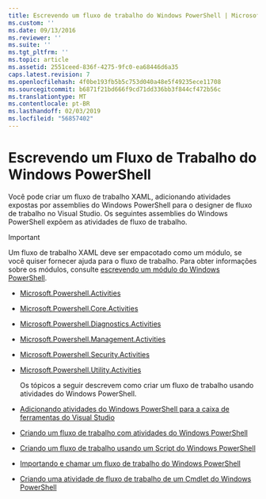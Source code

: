 ```yaml
---
title: Escrevendo um fluxo de trabalho do Windows PowerShell | Microsoft Docs
ms.custom: ''
ms.date: 09/13/2016
ms.reviewer: ''
ms.suite: ''
ms.tgt_pltfrm: ''
ms.topic: article
ms.assetid: 2551ceed-836f-4275-9fc0-ea68446d6a35
caps.latest.revision: 7
ms.openlocfilehash: 4f0be193fb5b5c753d040a48e5f49235ece11708
ms.sourcegitcommit: b6871f21bd666f9cd71dd336bb3f844cf472b56c
ms.translationtype: MT
ms.contentlocale: pt-BR
ms.lasthandoff: 02/03/2019
ms.locfileid: "56857402"
---
```

# <a name="writing-a-windows-powershell-workflow"></a>Escrevendo um Fluxo de Trabalho do Windows PowerShell

Você pode criar um fluxo de trabalho XAML, adicionando atividades expostas por assemblies do Windows PowerShell para o designer de fluxo de trabalho no Visual Studio. Os seguintes assemblies do Windows PowerShell expõem as atividades de fluxo de trabalho.

> [!IMPORTANT]
> Um fluxo de trabalho XAML deve ser empacotado como um módulo, se você quiser fornecer ajuda para o fluxo de trabalho. Para obter informações sobre os módulos, consulte [escrevendo um módulo do Windows PowerShell](../module/writing-a-windows-powershell-module.md).

- [Microsoft.Powershell.Activities](/dotnet/api/Microsoft.PowerShell.Activities)

- [Microsoft.Powershell.Core.Activities](/dotnet/api/Microsoft.PowerShell.Core.Activities)

- [Microsoft.Powershell.Diagnostics.Activities](/dotnet/api/Microsoft.PowerShell.Diagnostics.Activities)

- [Microsoft.Powershell.Management.Activities](/dotnet/api/Microsoft.PowerShell.Management.Activities)

- [Microsoft.Powershell.Security.Activities](/dotnet/api/Microsoft.PowerShell.Security.Activities)

- [Microsoft.Powershell.Utility.Activities](/dotnet/api/Microsoft.PowerShell.Utility.Activities)

  Os tópicos a seguir descrevem como criar um fluxo de trabalho usando atividades do Windows PowerShell.

- [Adicionando atividades do Windows PowerShell para a caixa de ferramentas do Visual Studio](./adding-windows-powershell-activities-to-the-visual-studio-toolbox.md)

- [Criando um fluxo de trabalho com atividades do Windows PowerShell](./creating-a-workflow-with-windows-powershell-activities.md)

- [Criando um fluxo de trabalho usando um Script do Windows PowerShell](./creating-a-workflow-by-using-a-windows-powershell-script.md)

- [Importando e chamar um fluxo de trabalho do Windows PowerShell](./importing-and-invoking-a-windows-powershell-workflow.md)

- [Criando uma atividade de fluxo de trabalho de um Cmdlet do Windows PowerShell](./creating-a-workflow-activity-from-a-windows-powershell-cmdlet.md)